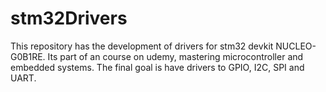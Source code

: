 # stm32Drivers
This repository has the development of drivers for stm32 devkit NUCLEO-G0B1RE.
Its part of an course on udemy, mastering microcontroller and embedded systems.
The final goal is have drivers to GPIO, I2C, SPI and UART.

